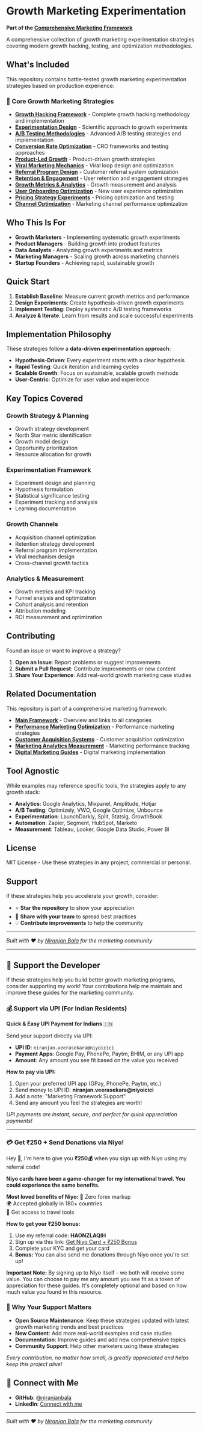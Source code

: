 # Growth Marketing Experimentation

**Part of the [Comprehensive Marketing Framework](https://github.com/niranjanbala/marketing-framework-repos)**

A comprehensive collection of growth marketing experimentation strategies covering modern growth hacking, testing, and optimization methodologies.

## What's Included

This repository contains battle-tested growth marketing experimentation strategies based on production experience:

### 🚀 Core Growth Marketing Strategies

- **[Growth Hacking Framework](./growth-hacking-framework.md)** - Complete growth hacking methodology and implementation
- **[Experimentation Design](./experimentation-design.md)** - Scientific approach to growth experiments
- **[A/B Testing Methodologies](./ab-testing-methodologies.md)** - Advanced A/B testing strategies and implementation
- **[Conversion Rate Optimization](./conversion-rate-optimization.md)** - CRO frameworks and testing approaches
- **[Product-Led Growth](./product-led-growth.md)** - Product-driven growth strategies
- **[Viral Marketing Mechanics](./viral-marketing-mechanics.md)** - Viral loop design and optimization
- **[Referral Program Design](./referral-program-design.md)** - Customer referral system optimization
- **[Retention & Engagement](./retention-engagement.md)** - User retention and engagement strategies
- **[Growth Metrics & Analytics](./growth-metrics-analytics.md)** - Growth measurement and analysis
- **[User Onboarding Optimization](./user-onboarding-optimization.md)** - New user experience optimization
- **[Pricing Strategy Experiments](./pricing-strategy-experiments.md)** - Pricing optimization and testing
- **[Channel Optimization](./channel-optimization.md)** - Marketing channel performance optimization

## Who This Is For

- **Growth Marketers** - Implementing systematic growth experiments
- **Product Managers** - Building growth into product features
- **Data Analysts** - Analyzing growth experiments and metrics
- **Marketing Managers** - Scaling growth across marketing channels
- **Startup Founders** - Achieving rapid, sustainable growth

## Quick Start

1. **Establish Baseline**: Measure current growth metrics and performance
2. **Design Experiments**: Create hypothesis-driven growth experiments
3. **Implement Testing**: Deploy systematic A/B testing frameworks
4. **Analyze & Iterate**: Learn from results and scale successful experiments

## Implementation Philosophy

These strategies follow a **data-driven experimentation approach**:
- **Hypothesis-Driven**: Every experiment starts with a clear hypothesis
- **Rapid Testing**: Quick iteration and learning cycles
- **Scalable Growth**: Focus on sustainable, scalable growth methods
- **User-Centric**: Optimize for user value and experience

## Key Topics Covered

### Growth Strategy & Planning
- Growth strategy development
- North Star metric identification
- Growth model design
- Opportunity prioritization
- Resource allocation for growth

### Experimentation Framework
- Experiment design and planning
- Hypothesis formulation
- Statistical significance testing
- Experiment tracking and analysis
- Learning documentation

### Growth Channels
- Acquisition channel optimization
- Retention strategy development
- Referral program implementation
- Viral mechanism design
- Cross-channel growth tactics

### Analytics & Measurement
- Growth metrics and KPI tracking
- Funnel analysis and optimization
- Cohort analysis and retention
- Attribution modeling
- ROI measurement and optimization

## Contributing

Found an issue or want to improve a strategy?

1. **Open an Issue**: Report problems or suggest improvements
2. **Submit a Pull Request**: Contribute improvements or new content
3. **Share Your Experience**: Add real-world growth marketing case studies

## Related Documentation

This repository is part of a comprehensive marketing framework:

- **[Main Framework](https://github.com/niranjanbala/marketing-framework-repos)** - Overview and links to all categories
- **[Performance Marketing Optimization](https://github.com/niranjanbala/performance-marketing-optimization)** - Performance marketing strategies
- **[Customer Acquisition Systems](https://github.com/niranjanbala/customer-acquisition-systems)** - Customer acquisition optimization
- **[Marketing Analytics Measurement](https://github.com/niranjanbala/marketing-analytics-measurement)** - Marketing performance tracking
- **[Digital Marketing Guides](https://github.com/niranjanbala/digital-marketing-guides)** - Digital marketing implementation

## Tool Agnostic

While examples may reference specific tools, the strategies apply to any growth stack:

- **Analytics**: Google Analytics, Mixpanel, Amplitude, Hotjar
- **A/B Testing**: Optimizely, VWO, Google Optimize, Unbounce
- **Experimentation**: LaunchDarkly, Split, Statsig, GrowthBook
- **Automation**: Zapier, Segment, HubSpot, Marketo
- **Measurement**: Tableau, Looker, Google Data Studio, Power BI

## License

MIT License - Use these strategies in any project, commercial or personal.

## Support

If these strategies help you accelerate your growth, consider:
- ⭐ **Star the repository** to show your appreciation
- 🤝 **Share with your team** to spread best practices
- 💡 **Contribute improvements** to help the community

---

*Built with ❤️ by [Niranjan Bala](https://github.com/niranjanbala) for the marketing community*

---

## 💝 Support the Developer

If these strategies help you build better growth marketing programs, consider supporting my work! Your contributions help me maintain and improve these guides for the marketing community.

### 💰 Support via UPI (For Indian Residents)

**Quick & Easy UPI Payment for Indians** 🇮🇳

Send your support directly via UPI:
- **UPI ID**: `niranjan.veerasekara@niyoicici`
- **Payment Apps**: Google Pay, PhonePe, Paytm, BHIM, or any UPI app
- **Amount**: Any amount you see fit based on the value you received

**How to pay via UPI:**
1. Open your preferred UPI app (GPay, PhonePe, Paytm, etc.)
2. Send money to UPI ID: **niranjan.veerasekara@niyoicici**
3. Add a note: "Marketing Framework Support"
4. Send any amount you feel the strategies are worth!

*UPI payments are instant, secure, and perfect for quick appreciation payments!*

---
### 💳 Get ₹250 + Send Donations via Niyo! 

Hey 👋, I'm here to give you **₹250💰** when you sign up with Niyo using my referral code!

**Niyo cards have been a game-changer for my international travel. You could experience the same benefits.**

**Most loved benefits of Niyo:**
🌟 Zero forex markup  
🌍 Accepted globally in 180+ countries  
🏧 Get access to travel tools  

**How to get your ₹250 bonus:**
1. Use my referral code: **HAONZLAQIH**
2. Sign up via this link: [Get Niyo Card + ₹250 Bonus](https://ctr.niyo.me/start?utm_campaign_id=WqeSX5gu&utm_source=goniyo_app_referral&utm_campaign=Referral&utm_adgroup=mobile_app&utm_medium=mobile_app_referral&ref_label=HAONZLAQIH)
3. Complete your KYC and get your card
4. **Bonus:** You can also send me donations through Niyo once you're set up!

**Important Note:** By signing up to Niyo itself - we both will receive some value. You can choose to pay me any amount you see fit as a token of appreciation for these guides. It's completely optional and based on how much value you found in this resource.

### 🙏 Why Your Support Matters

- **Open Source Maintenance**: Keep these strategies updated with latest growth marketing trends and best practices
- **New Content**: Add more real-world examples and case studies
- **Documentation**: Improve guides and add new comprehensive topics
- **Community Support**: Help other marketers using these strategies

*Every contribution, no matter how small, is greatly appreciated and helps keep this project alive!*

## 🤝 Connect with Me

- **GitHub**: [@niranjanbala](https://github.com/niranjanbala)
- **LinkedIn**: [Connect with me](https://linkedin.com/in/niranjanbala)

---

*Built with ❤️ by [Niranjan Bala](https://github.com/niranjanbala) for the marketing community* 